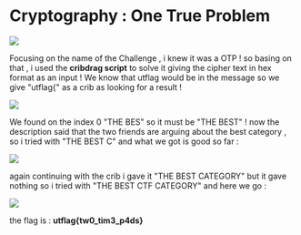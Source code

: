 # Cryptography : One True Problem 

![](https://i.imgur.com/aoDzePn.png)

Focusing on the name of the Challenge , i knew it was a OTP ! so basing on that , i used the **cribdrag script** to solve it giving the cipher text in hex format as an input !
We know that utflag would be in the message so we give "utflag{" as a crib as looking for a result ! 

![](https://i.imgur.com/QEAOgFl.png)

We found on the index 0 "THE BES" so it must be "THE BEST" !
now the description said that the two friends are arguing about the best category , so i tried with "THE BEST C"
and what we got is good so far : 

![](https://i.imgur.com/buG7ZvD.png)

again continuing with the crib i gave it "THE BEST CATEGORY" but it gave nothing so i tried with "THE BEST CTF CATEGORY" and here we go : 

![](https://i.imgur.com/r1iGWkd.png)

the flag is : **utflag{tw0_tim3_p4ds}**
